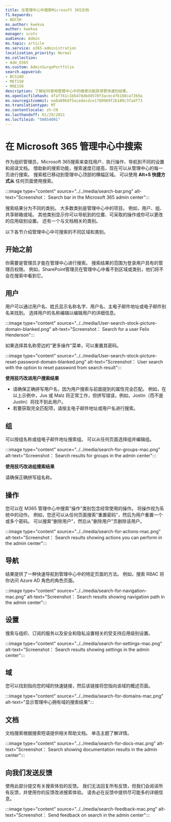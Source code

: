```yaml
---
title: 在管理中心中搜索Microsoft 365文档
f1.keywords:
- NOCSH
ms.author: kwekua
author: kwekua
manager: scotv
audience: Admin
ms.topic: article
ms.service: o365-administration
localization_priority: Normal
ms.collection:
- Adm_O365
ms.custom: AdminSurgePortfolio
search.appverid:
- BCS160
- MET150
- MOE150
description: 了解如何使用管理中心中的搜索功能获得更快速的结果。
ms.openlocfilehash: 4faf761c1bb478dbdd578f3acec4fb108ca7269a
ms.sourcegitcommit: ea8a096df5acedecdce1780969f2b189c3fadf73
ms.translationtype: MT
ms.contentlocale: zh-CN
ms.lasthandoff: 01/29/2021
ms.locfileid: "50054091"
---
```

# <a name="search-in-the-microsoft-365-admin-center"></a>在 Microsoft 365 管理中心中搜索

作为组织管理员，Microsoft 365搜索来查找用户、执行操作、导航到不同的设置和阅读文档。 借助新的搜索功能，搜索速度已提高，现在可以从管理中心的每一页进行搜索。 搜索框已移动到管理中心顶部的横幅区域。 可以使用 **Alt+S 快捷方式从** 任何页面使用搜索。

:::image type="content" source="../../media/search-bar.png" alt-text="Screenshot： Search bar in the Microsoft 365 admin center":::

搜索结果分为不同的类别。 大多数类别是管理中心中的项目。 例如，用户、组、共享邮箱或域。 其他类别显示你可以导航到的位置、可采取的操作或你可以更改的应用级别设置。 还有一个与文档相关的类别。

以下各节介绍管理中心中可搜索的不同区域和类别。

## <a name="before-you-begin"></a>开始之前

你需要是管理员才能在管理中心进行搜索。 搜索结果的范围为登录用户具有的管理员权限。 例如，SharePoint管理员在管理中心中看不到区域或类别，他们将不会在搜索中看到它。

## <a name="users"></a>用户

用户可以通过用户名、姓氏显示名称名字、用户名、主电子邮件地址或电子邮件别名来找到。 选择用户的名称编辑以编辑用户的详细信息。

:::image type="content" source="../../media/User-search-stock-picture-domain-blanked.png" alt-text="Screenshot： Search for a user Felix Henderson":::

如果选择其名称旁边的"更多操作"菜单，可以重置其密码。

:::image type="content" source="../../media/User-search-stock-picture-reset-password-domain-blanked.png" alt-text="Screenshot： User search with the option to reset password from search result":::

**使用技巧改进用户搜索结果**

- 请确保正确拼写用户名，因为用户搜索与前面提到的属性完全匹配。 例如，在以上示例中，Jus 或 Malz 将正常工作，但拼写错误，例如，Jostin（而不是 Justin）将找不到此用户。
- 若要获取完全匹配项，请按主电子邮件地址或用户名进行搜索。

## <a name="groups"></a>组

可以按组名称或组电子邮件地址搜索组。 可以从任何页面选择组并编辑组。

:::image type="content" source="../../media/search-for-groups-mac.png" alt-text="Screenshot： Search results for groups in the admin center":::

**使用技巧改进组搜索结果**

请确保正确拼写组名称。

## <a name="actions"></a>操作

您可以在 M365 管理中心中搜索"操作"类别包含经常使用的操作。 将操作视为系统中的动作。 例如，您还可以从任何页面搜索"重置密码"，然后为用户重置一个或多个密码。 可以搜索"删除用户"，然后从"删除用户"页删除该用户。

:::image type="content" source="../../media/search-for-actions-mac.png" alt-text="Screenshot： Search results showing actions you can perform in the admin center":::

## <a name="navigation"></a>导航

结果提供了一种快速导航到管理中心中的特定页面的方法。 例如，搜索 RBAC 将你访问 Azure AD 角色的角色页面。

:::image type="content" source="../../media/search-for-navigation-mac.png" alt-text="Screenshot： Search results showing navigation path in the admin center":::

## <a name="settings"></a>设置

搜索与组织、订阅的服务以及安全和隐私设置相关的受支持应用级别设置。

:::image type="content" source="../../media/search-for-settings-mac.png" alt-text="Screenshot： Search results showing settings in the admin center":::

## <a name="domain"></a>域

您可以找到指向您的域的快速链接，然后该链接将您指向该域的概述页面。

:::image type="content" source="../../media/search-for-domains-mac.png" alt-text="显示管理中心拥有域的搜索结果":::

## <a name="documentation"></a>文档

文档搜索根据搜索短语提供相关帮助文档。 单击主题了解详情。

:::image type="content" source="../../media/search-for-docs-mac.png" alt-text="Screenshot： Search showing documentation results in the admin center":::

## <a name="send-us-feedback"></a>向我们发送反馈

使用此部分提交有关搜索体验的反馈。 我们无法回复所有反馈，但我们会阅读所有反馈，并使用你的反馈改进搜索体验。 请务必在反馈中提供尽可能多的详细信息。

:::image type="content" source="../../media/search-feedback-mac.png" alt-text="Screenshot： Send feedback on search in the admin center":::
